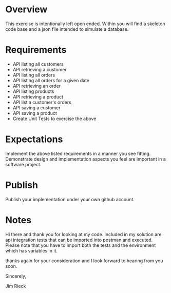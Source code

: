 # Overview
This exercise is intentionally left open ended.  Within you will find a skeleton code base and a json file intended to simulate a database.

# Requirements
 - API listing all customers
 - API retrieving a customer
 - API listing all orders
 - API listing all orders for a given date
 - API retrieving an order
 - API listing products
 - API retrieving a product
 - API list a customer's orders
 - API saving a customer
 - API saving a product
 - Create Unit Tests to exercise the above

# Expectations
Implement the above listed requirements in a manner you see fitting.  Demonstrate design and implementation aspects you feel are important in a software project.

# Publish
Publish your implementation under your own github account.

# Notes
Hi there and thank you for looking at my code.  included in my solution are api integration tests that can be imported into postman 
and executed.  Please note that you have to import both the tests and the environment which has variables in it.  

thanks again for your consideration and I look forward to hearing from you soon.

Sincerely,

Jim Rieck
